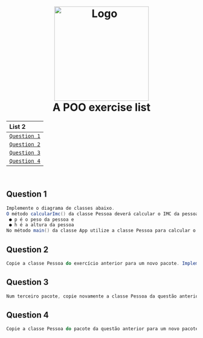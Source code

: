  <h1 align="center">
  <img src="https://cdn.freebiesupply.com/logos/thumbs/2x/java-14-logo.png" alt="Logo" width="250">
  <br>
  A POO exercise list
  <br>
</h1>

<div align="center">

| List 2 |
| :-| 
| [`Question 1`](#question-1) |
| [`Question 2`](#question-2) | 
| [`Question 3`](#question-3) |
| [`Question 4`](#question-4) |

</div>

<br/>

## Question 1

```java
Implemente o diagrama de classes abaixo.
O método calcularImc() da classe Pessoa deverá calcular o IMC da pessoa, usando a fórmula: , onde:
 ● p é o peso da pessoa e
 ● h é a altura da pessoa
No método main() da classe App utilize a classe Pessoa para calcular o IMC de uma pessoa que tem 1,75 m de altura e 78 Kg. O programa deverá apresentar o IMC calculado na tela.
```

## Question 2

```java
Copie a classe Pessoa do exercício anterior para um novo pacote. Implemente um novo programa (classe App) que solicite ao usuário sua altura e peso e exiba na tela qual é o IMC desta pessoa.
```

## Question 3

```java
Num terceiro pacote, copie novamente a classe Pessoa da questão anterior e implemente um programa (classe App) que calcule o IMC de três pessoas. Para cada pessoa, o programa deve solicitar a altura e seu peso e em seguida, exibir o IMC calculado.
```

## Question 4

```java
Copie a classe Pessoa do pacote da questão anterior para um novo pacote. Adapte e desenhe o diagrama de classes para criar um programa que solicite ao usuário o nome, altura e peso de três pessoas. Depois que o usuário informar os dados das três pessoas, exiba os dados informados pelo usuário (nome, peso, altura) e seu respectivo IMC em ordem inversa de digitação, isto é, exibir primeiro os dados da terceira pessoa e por último da primeira pessoa.
```